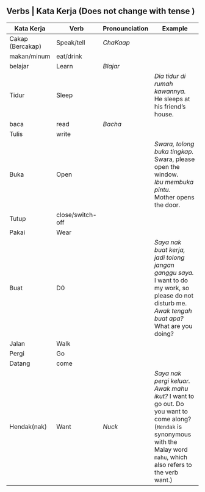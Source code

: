 ## Verbs | Kata Kerja (Does not change with tense )

| Kata Kerja               | Verb    |  Pronounciation | Example |
|    ---                   | ---     | ---             | ---     |
| Cakap (Bercakap)         | Speak/tell   | *ChaKaap*   |         |
| makan/minum              | eat/drink    |             |         |
| belajar                  | Learn        | *Blajar*    |         |
| Tidur                    | Sleep        |             |  *Dia tidur di rumah kawannya.*<br> He sleeps at his friend’s house. |
| baca                     | read         | *Bacha*     |         |
| Tulis                    | write        |             |         |
| Buka                     | Open         |             | *Swara, tolong buka tingkap.* <br> Swara, please open the window. <br> *Ibu membuka pintu.* <br> Mother opens the door.  |
| Tutup                    | close/switch-off |             |         | 
| Pakai                    | Wear         |             |         |
| Buat                     | D0           |             |  *Saya nak buat kerja, jadi tolong jangan ganggu saya.* <br> I want to do my work, so please do not disturb me. <br> *Awak tengah buat apa?* <br> What are you doing? |
| Jalan                    | Walk         |             |         |
| Pergi                    | Go           |             |         |
| Datang                   | come         |             |         |
| Hendak(nak)              | Want         | *Nuck*      | *Saya nak pergi keluar. Awak mahu ikut?* I want to go out. Do you want to come along?  (`Hendak` is synonymous with the Malay word `mahu`, which also refers to the verb want.)       |


